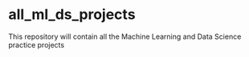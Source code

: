 # all_ml_ds_projects
This repository will contain all the Machine Learning and Data Science practice projects
